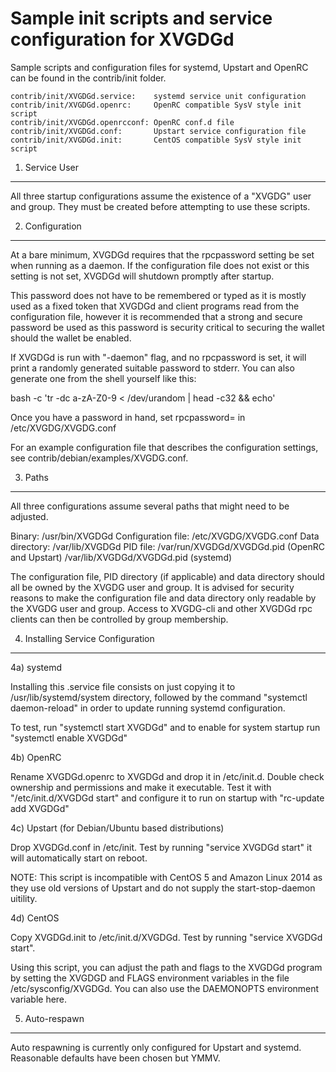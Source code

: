Sample init scripts and service configuration for XVGDGd
==========================================================

Sample scripts and configuration files for systemd, Upstart and OpenRC
can be found in the contrib/init folder.

    contrib/init/XVGDGd.service:    systemd service unit configuration
    contrib/init/XVGDGd.openrc:     OpenRC compatible SysV style init script
    contrib/init/XVGDGd.openrcconf: OpenRC conf.d file
    contrib/init/XVGDGd.conf:       Upstart service configuration file
    contrib/init/XVGDGd.init:       CentOS compatible SysV style init script

1. Service User
---------------------------------

All three startup configurations assume the existence of a "XVGDG" user
and group.  They must be created before attempting to use these scripts.

2. Configuration
---------------------------------

At a bare minimum, XVGDGd requires that the rpcpassword setting be set
when running as a daemon.  If the configuration file does not exist or this
setting is not set, XVGDGd will shutdown promptly after startup.

This password does not have to be remembered or typed as it is mostly used
as a fixed token that XVGDGd and client programs read from the configuration
file, however it is recommended that a strong and secure password be used
as this password is security critical to securing the wallet should the
wallet be enabled.

If XVGDGd is run with "-daemon" flag, and no rpcpassword is set, it will
print a randomly generated suitable password to stderr.  You can also
generate one from the shell yourself like this:

bash -c 'tr -dc a-zA-Z0-9 < /dev/urandom | head -c32 && echo'

Once you have a password in hand, set rpcpassword= in /etc/XVGDG/XVGDG.conf

For an example configuration file that describes the configuration settings,
see contrib/debian/examples/XVGDG.conf.

3. Paths
---------------------------------

All three configurations assume several paths that might need to be adjusted.

Binary:              /usr/bin/XVGDGd
Configuration file:  /etc/XVGDG/XVGDG.conf
Data directory:      /var/lib/XVGDGd
PID file:            /var/run/XVGDGd/XVGDGd.pid (OpenRC and Upstart)
                     /var/lib/XVGDGd/XVGDGd.pid (systemd)

The configuration file, PID directory (if applicable) and data directory
should all be owned by the XVGDG user and group.  It is advised for security
reasons to make the configuration file and data directory only readable by the
XVGDG user and group.  Access to XVGDG-cli and other XVGDGd rpc clients
can then be controlled by group membership.

4. Installing Service Configuration
-----------------------------------

4a) systemd

Installing this .service file consists on just copying it to
/usr/lib/systemd/system directory, followed by the command
"systemctl daemon-reload" in order to update running systemd configuration.

To test, run "systemctl start XVGDGd" and to enable for system startup run
"systemctl enable XVGDGd"

4b) OpenRC

Rename XVGDGd.openrc to XVGDGd and drop it in /etc/init.d.  Double
check ownership and permissions and make it executable.  Test it with
"/etc/init.d/XVGDGd start" and configure it to run on startup with
"rc-update add XVGDGd"

4c) Upstart (for Debian/Ubuntu based distributions)

Drop XVGDGd.conf in /etc/init.  Test by running "service XVGDGd start"
it will automatically start on reboot.

NOTE: This script is incompatible with CentOS 5 and Amazon Linux 2014 as they
use old versions of Upstart and do not supply the start-stop-daemon uitility.

4d) CentOS

Copy XVGDGd.init to /etc/init.d/XVGDGd. Test by running "service XVGDGd start".

Using this script, you can adjust the path and flags to the XVGDGd program by
setting the XVGDGD and FLAGS environment variables in the file
/etc/sysconfig/XVGDGd. You can also use the DAEMONOPTS environment variable here.

5. Auto-respawn
-----------------------------------

Auto respawning is currently only configured for Upstart and systemd.
Reasonable defaults have been chosen but YMMV.
